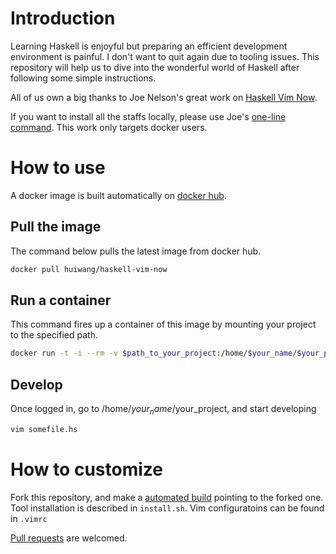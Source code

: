 # Introduction
Learning Haskell is enjoyful but preparing an efficient development environment is painful. I don't want to quit again due to tooling issues. This repository will help us to dive into the wonderful world of Haskell after following some simple instructions.

All of us own a big thanks to Joe Nelson's great work on [Haskell Vim Now](https://github.com/begriffs/haskell-vim-now).

If you want to install all the staffs locally, please use Joe's [one-line command](https://github.com/begriffs/haskell-vim-now). This work only targets docker users.

# How to use
A docker image is built automatically on [docker hub](https://registry.hub.docker.com/u/huiwang/haskell-vim-now/).
## Pull the image
The command below pulls the latest image from docker hub.
```sh
docker pull huiwang/haskell-vim-now
```
## Run a container
This command fires up a container of this image by mounting your project to the specified path. 
```sh
docker run -t -i --rm -v $path_to_your_project:/home/$your_name/$your_project huiwang/haskell-vim-now bash
```
## Develop
Once logged in, go to /home/$your_name/$your_project, and start developing
```sh
vim somefile.hs
```
# How to customize
Fork this repository, and make a [automated build](https://docs.docker.com/docker-hub/builds/) pointing to the forked one. 
Tool installation is described in `install.sh`.
Vim configuratoins can be found in `.vimrc`

[Pull requests](https://help.github.com/articles/creating-a-pull-request/) are welcomed.
